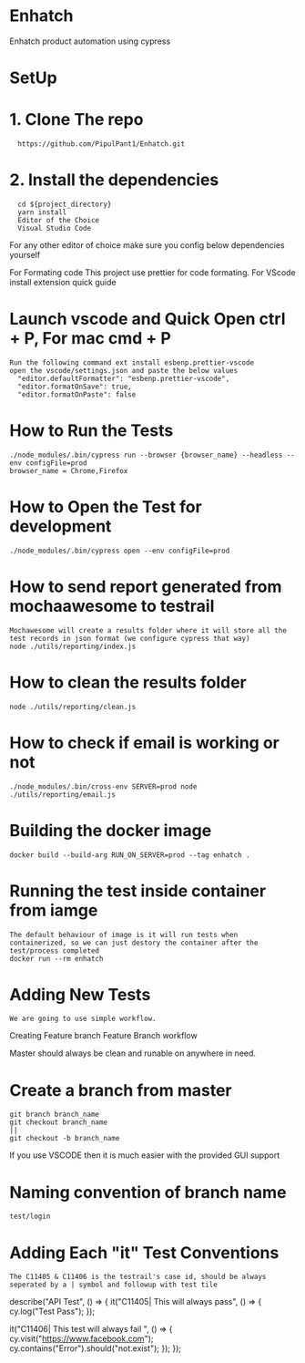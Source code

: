 # Enhatch

Enhatch product automation using cypress

# SetUp

# 1. Clone The repo

      https://github.com/PipulPant1/Enhatch.git

# 2. Install the dependencies

      cd ${project_directory}
      yarn install
      Editor of the Choice
      Visual Studio Code

For any other editor of choice make sure you config below dependencies yourself

For Formating code
This project use prettier for code formating. For VScode install extension quick guide

# Launch vscode and Quick Open ctrl + P, For mac cmd + P

    Run the following command ext install esbenp.prettier-vscode
    open the vscode/settings.json and paste the below values
      "editor.defaultFormatter": "esbenp.prettier-vscode",
      "editor.formatOnSave": true,
      "editor.formatOnPaste": false

# How to Run the Tests

    ./node_modules/.bin/cypress run --browser {browser_name} --headless --env configFile=prod
    browser_name = Chrome,Firefox

# How to Open the Test for development

    ./node_modules/.bin/cypress open --env configFile=prod

# How to send report generated from mochaawesome to testrail

    Mochawesome will create a results folder where it will store all the test records in json format (we configure cypress that way)
    node ./utils/reporting/index.js

# How to clean the results folder

    node ./utils/reporting/clean.js

# How to check if email is working or not

    ./node_modules/.bin/cross-env SERVER=prod node ./utils/reporting/email.js

# Building the docker image

    docker build --build-arg RUN_ON_SERVER=prod --tag enhatch .

# Running the test inside container from iamge

    The default behaviour of image is it will run tests when containerized, so we can just destory the container after the test/process completed
    docker run --rm enhatch

# Adding New Tests

    We are going to use simple workflow.

Creating Feature branch Feature Branch workflow

Master should always be clean and runable on anywhere in need.

# Create a branch from master

    git branch branch_name
    git checkout branch_name
    ||
    git checkout -b branch_name

If you use VSCODE then it is much easier with the provided GUI support

# Naming convention of branch name

    test/login

# Adding Each "it" Test Conventions

    The C11405 & C11406 is the testrail's case id, should be always seperated by a | symbol and followup with test tile

describe("API Test", () => {
it("C11405| This will always pass", () => {
cy.log("Test Pass");
});

it("C11406| This test will always fail ", () => {
cy.visit("https://www.facebook.com");
cy.contains("Error").should("not.exist");
});
});
